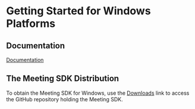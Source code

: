 # Getting Started for Windows Platforms #

## Documentation ##
[Documentation](https://visionable.readme.io/docs/windows)

## The Meeting SDK Distribution ##

To obtain the Meeting SDK for Windows, use the [Downloads](https://github.com/visionable-public/WindowsMeetingSDK "Downloads") link to access the GitHub repository holding the Meeting SDK.
